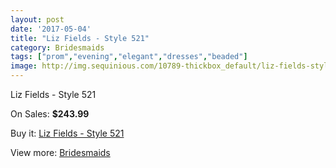 ```yaml
---
layout: post
date: '2017-05-04'
title: "Liz Fields - Style 521"
category: Bridesmaids
tags: ["prom","evening","elegant","dresses","beaded"]
image: http://img.sequinious.com/10789-thickbox_default/liz-fields-style-521.jpg
---
```

Liz Fields - Style 521

On Sales: **$243.99**
<a href="https://www.sequinious.com/bridesmaids/4941-liz-fields-style-521.html"><amp-img layout="responsive" width="600" height="600" src="//img.sequinious.com/10789-thickbox_default/liz-fields-style-521.jpg" alt="Liz Fields - Style 521 0" /></a>
<a href="https://www.sequinious.com/bridesmaids/4941-liz-fields-style-521.html"><amp-img layout="responsive" width="600" height="600" src="//img.sequinious.com/10792-thickbox_default/liz-fields-style-521.jpg" alt="Liz Fields - Style 521 1" /></a>
<a href="https://www.sequinious.com/bridesmaids/4941-liz-fields-style-521.html"><amp-img layout="responsive" width="600" height="600" src="//img.sequinious.com/10791-thickbox_default/liz-fields-style-521.jpg" alt="Liz Fields - Style 521 2" /></a>
<a href="https://www.sequinious.com/bridesmaids/4941-liz-fields-style-521.html"><amp-img layout="responsive" width="600" height="600" src="//img.sequinious.com/10790-thickbox_default/liz-fields-style-521.jpg" alt="Liz Fields - Style 521 3" /></a>

Buy it: [Liz Fields - Style 521](https://www.sequinious.com/bridesmaids/4941-liz-fields-style-521.html "Liz Fields - Style 521")

View more: [Bridesmaids](https://www.sequinious.com/3-bridesmaids "Bridesmaids")